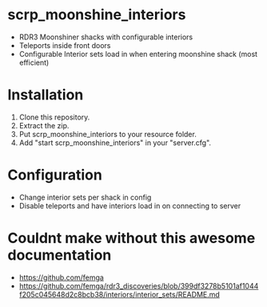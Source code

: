 # scrp_moonshine_interiors
- RDR3 Moonshiner shacks with configurable interiors
- Teleports inside front doors
- Configurable Interior sets load in when entering moonshine shack (most efficient)

# Installation
1. Clone this repository.
2. Extract the zip.
3. Put scrp_moonshine_interiors to your resource folder.
4. Add "start scrp_moonshine_interiors" in your "server.cfg".

# Configuration
- Change interior sets per shack in config
- Disable teleports and have interiors load in on connecting to server

# Couldnt make without this awesome documentation
- https://github.com/femga
- https://github.com/femga/rdr3_discoveries/blob/399df3278b5101af1044f205c045648d2c8bcb38/interiors/interior_sets/README.md